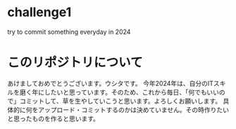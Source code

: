 # challenge1
try to commit something everyday in 2024

# このリポジトリについて
あけましておめでとうございます。ウシタです。
今年2024年は、自分のITスキルを磨く年にしたいと思っています。そのため、これから毎日、「何でもいいので」コミットして、草を生やしていこうと思います。よろしくお願いします。
具体的に何をアップロード・コミットするのかは決めていません。その時作りたいと思ったものを作ると思います。
